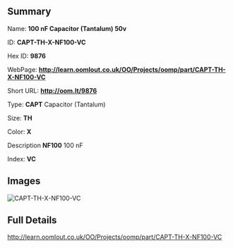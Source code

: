 

## Summary
 
Name: __100 nF Capacitor (Tantalum) 50v__

ID: __CAPT-TH-X-NF100-VC__

Hex ID: __9876__

WebPage: __http://learn.oomlout.co.uk/OO/Projects/oomp/part/CAPT-TH-X-NF100-VC__

Short URL: __http://oom.lt/9876__


Type: __CAPT__ Capacitor (Tantalum) 

Size: __TH__  

Color: __X__  

Description __NF100__ 100 nF 

Index: __VC__


## Images
![CAPT-TH-X-NF100-VC](http://oomlout.com/oomp-gen/parts/CAPT-TH-X-NF100-VC/CAPT-TH-X-NF100-VC_420.jpg)



## Full Details

 http://learn.oomlout.co.uk/OO/Projects/oomp/part/CAPT-TH-X-NF100-VC














